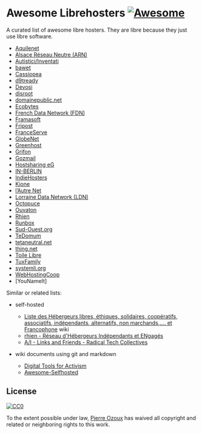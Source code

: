 # Awesome Librehosters [![Awesome](https://cdn.rawgit.com/sindresorhus/awesome/d7305f38d29fed78fa85652e3a63e154dd8e8829/media/badge.svg)](https://github.com/sindresorhus/awesome)

A curated list of awesome libre hosters. They are libre because they just use libre software.

* [Aquilenet](http://www.aquilenet.fr/)
* [Alsace Réseau Neutre (ARN)](http://arn-fai.net/)
* [Autistici/Inventati](http://www.autistici.org/en/index.html)
* [bawet](http://www.bawet.org/index/pmwiki.php)
* [Cassiopea](http://www.cassiopea.org/)
* [d9tready](https://d9tready.com/)
* [Devosi](https://www.devosi.org/)
* [disroot](https://disroot.org/)
* [domainepublic.net](http://www.domainepublic.net/)
* [Ecobytes](https://co-munity.net/ecobytes)
* [French Data Network (FDN)](http://www.fdn.fr/)
* [Framasoft](http://www.framasoft.net/)
* [Fripost](https://fripost.org/english/)
* [FranceServe](http://www.franceserv.fr/)
* [GlobeNet](http://globenet.org/)
* [Greenhost](https://greenhost.net/)
* [Grifon](https://grifon.fr/)
* [Gozmail](https://gozmail.bzh/)
* [Hostsharing eG](https://www.hostsharing.net/)
* [IN-BERLIN](https://www.in-berlin.de)
* [IndieHosters](https://indiehosters.net/)
* [Kione](https://kione.de/)
* [l’Autre Net](http://www.lautre.net/)
* [Lorraine Data Network (LDN)](http://ldn-fai.net/)
* [Octopuce](https://www.octopuce.fr/)
* [Ouvaton](http://ouvaton.coop/)
* [Rhien](http://www.rhien.org/)
* [Runbox](https://runbox.com/)
* [Sud-Ouest.org](https://www.sud-ouest.org/)
* [TeDomum](https://www.tedomum.net/)
* [tetaneutral.net](http://tetaneutral.net/)
* [thing.net](http://thing.net/)
* [Toile Libre](http://www.toile-libre.org/)
* [TuxFamily](http://tuxfamily.org/)
* [systemli.org](https://www.systemli.org/)
* [WebHostingCoop](http://www.webhosting.coop/)
* [YouNameIt]

Similar or related lists:

* self-hosted

  - [Liste des Hébergeurs libres, éthiques, solidaires, coopératifs, associatifs, indépendants, alternatifs, non marchands,.... et Francophone](http://www.hebergeurslibres.net/wakka.php?wiki=listehebergeurs) wiki
  - [rhien - Réseau d'Hébergeurs Indépendants et ENgagés](http://www.rhien.org/Hebergeurs,59.html)
  - [A/I - Links and Friends - Radical Tech Collectives](http://www.autistici.org/en/links.html)

* wiki documents using git and markdown

  - [Digital Tools for Activism](https://github.com/drewrwilson/toolsforactivism)
  - [Awesome-Selfhosted](https://github.com/Kickball/awesome-selfhosted)

## License

[![CC0](http://i.creativecommons.org/p/zero/1.0/88x31.png)](http://creativecommons.org/publicdomain/zero/1.0/)

To the extent possible under law, [Pierre Ozoux](https://microblog.pierre-o.fr) has waived all copyright and related or neighboring rights to this work.
